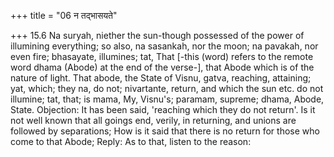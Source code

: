 +++
title = "06 न तद्भासयते"

+++
15.6 Na suryah, niether the sun-though possessed of the power of
illumining everything; so also, na sasankah, nor the moon; na pavakah,
nor even fire; bhasayate, illumines; tat, That \[-this (word) refers to
the remote word dhama (Abode) at the end of the verse-\], that Abode
which is of the nature of light. That abode, the State of Visnu, gatva,
reaching, attaining; yat, which; they na, do not; nivartante, return,
and which the sun etc. do not illumine; tat, that; is mama, My, Visnu's;
paramam, supreme; dhama, Abode, State. Objection: It has been said,
'reaching which they do not return'. Is it not well known that all
goings end, verily, in returning, and unions are followed by
separations; How is it said that there is no return for those who come
to that Abode; Reply: As to that, listen to the reason:
